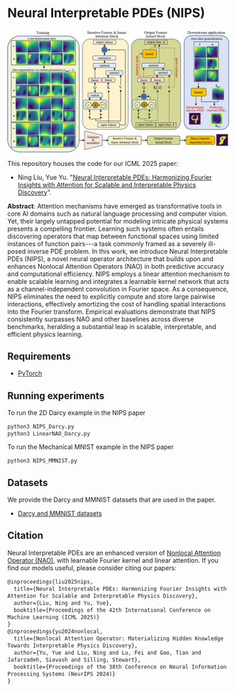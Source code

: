# Neural Interpretable PDEs (NIPS)

![NIPS architecture.](https://github.com/ningliu-iga/neural-interpretable-pdes/blob/main/nips.png)

This repository houses the code for our ICML 2025 paper:
- Ning Liu, Yue Yu. "[Neural Interpretable PDEs: Harmonizing Fourier Insights with Attention for Scalable and Interpretable Physics Discovery](https://arxiv.org/abs/2505.23106)".

**Abstract**: Attention mechanisms have emerged as transformative tools in core AI domains such as natural language processing and computer vision. Yet, their largely untapped potential for modeling intricate physical systems presents a compelling frontier. Learning such systems often entails discovering operators that map between functional spaces using limited instances of function pairs---a task commonly framed as a severely ill-posed inverse PDE problem. In this work, we introduce Neural Interpretable PDEs (NIPS), a novel neural operator architecture that builds upon and enhances Nonlocal Attention Operators (NAO) in both predictive accuracy and computational efficiency. NIPS employs a linear attention mechanism to enable scalable learning and integrates a learnable kernel network that acts as a channel-independent convolution in Fourier space. As a consequence, NIPS eliminates the need to explicitly compute and store large pairwise interactions, effectively amortizing the cost of handling spatial interactions into the Fourier transform. Empirical evaluations demonstrate that NIPS consistently surpasses NAO and other baselines across diverse benchmarks, heralding a substantial leap in scalable, interpretable, and efficient physics learning.

## Requirements
- [PyTorch](https://pytorch.org/)


## Running experiments
To run the 2D Darcy example in the NIPS paper
```
python3 NIPS_Darcy.py
python3 LinearNAO_Darcy.py
```
To run the Mechanical MNIST example in the NIPS paper
```
python3 NIPS_MMNIST.py
```
## Datasets
We provide the Darcy and MMNIST datasets that are used in the paper.

- [Darcy and MMNIST datasets](https://drive.google.com/drive/folders/1-HA5uPMBHEH96sRcdzKaF7dyn8KQv8kG?usp=sharing)

## Citation
Neural Interpretable PDEs are an enhanced version of [Nonlocal Attention Operator (NAO)](https://proceedings.neurips.cc/paper_files/paper/2024/hash/ce5b4f79f4752b7f8e983a80ebcd9c7a-Abstract-Conference.html), with learnable Fourier kernel and linear attention. If you find our models useful, please consider citing our papers:
```
@inproceedings{liu2025nips,
  title={Neural Interpretable PDEs: Harmonizing Fourier Insights with Attention for Scalable and Interpretable Physics Discovery},
  author={Liu, Ning and Yu, Yue},
  booktitle={Proceedings of the 42th International Conference on Machine Learning (ICML 2025)}
}
@inproceedings{yu2024nonlocal,
  title={Nonlocal Attention Operator: Materializing Hidden Knowledge Towards Interpretable Physics Discovery},
  author={Yu, Yue and Liu, Ning and Lu, Fei and Gao, Tian and Jafarzadeh, Siavash and Silling, Stewart},
  booktitle={Proceedings of the 38th Conference on Neural Information Processing Systems (NeurIPS 2024)}
}
```
